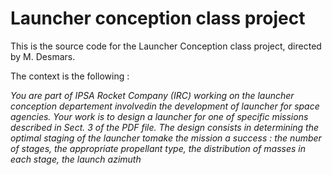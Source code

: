 # Launcher conception class project

This is the source code for the Launcher Conception class project, directed by M. Desmars.

The context is the following :

*You are part of IPSA Rocket Company (IRC) working on the launcher conception departement involvedin  the  development  of  launcher  for  space  agencies.  Your  work  is  to  design  a  launcher  for  one  of  specific missions  described  in  Sect.  3 of the PDF file.  The  design  consists  in  determining  the  optimal  staging  of  the  launcher  tomake the mission a success :  the number of stages,  the appropriate propellant type, the distribution of masses in each stage, the launch azimuth*
